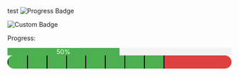 test
   ![Progress Badge](https://img.shields.io/badge/progress-50%25-brightgreen)
   
![Custom Badge](https://img.shields.io/badge/progress-50%25-brightgreen?style=for-the-badge)

<p>Progress:</p>
<div style="width: 100%; background-color: #f3f3f3;">
  <div style="width: 50%; background-color: #4caf50; text-align: center; color: white;">50%</div>
</div>


<div style="width: 100%; background-color: #de4040; height: 30px; border-radius: 15px; overflow: hidden; position: relative;">
    <div style="width: 70%; height: 100%; background-color: #4caf50; display: flex; justify-content: space-between;">
        <div style="height: 100%; width: 2px; background-color: rgb(20, 20, 20);"></div>
        <div style="height: 100%; width: 2px; background-color: black;"></div>
        <div style="height: 100%; width: 2px; background-color: black;"></div>
        <div style="height: 100%; width: 2px; background-color: black;"></div>
        <div style="height: 100%; width: 2px; background-color: black;"></div>
        <div style="height: 100%; width: 2px; background-color: black;"></div>
        <div style="height: 100%; width: 2px; background-color: black;"></div>
        <div style="height: 100%; width: 2px; background-color: black;"></div>
        <div style="height: 100%; width: 2px; background-color: black;"></div>
    </div>
</div>
<!DOCTYPE html>
<html lang="en">
<head>
    <meta charset="UTF-8">
    <meta name="viewport" content="width=device-width, initial-scale=1.0">
    <style>
        :root {
            --progress-width: 70%; /* Процент заполненности */
            --bar-height: 30px; /* Высота бара */
            --bar-color: #4caf50; /* Цвет заполненной части */
            --bg-color: #e0e0e0; /* Цвет фона бара */
            --divider-width: 2px; /* Ширина разделителя */
            --divider-color: #fff; /* Цвет разделителя */
            --divisions: 10; /* Количество секций */
        }
        
        .progress-container {
            width: 100%;
            background-color: var(--bg-color);
            border-radius: var(--bar-height);
            overflow: hidden;
            position: relative;
            height: var(--bar-height);
        }

        .progress-bar {
            width: var(--progress-width);
            height: 100%;
            background-color: var(--bar-color);
            position: relative;
            display: flex;
        }

        .progress-divider {
            width: var(--divider-width);
            background-color: var(--divider-color);
            height: var(--bar-height);
            margin-left: calc((100% - var(--divisions) * var(--divider-width)) / var(--divisions));
        }
    </style>
</head>
<body>

<div class="progress-container">
    <div class="progress-bar">
        <!-- Генерация разделителей -->
        <template id="divider-template">
            <div class="progress-divider"></div>
        </template>
        <script>
            (function createDividers() {
                const divisions = parseInt(getComputedStyle(document.documentElement).getPropertyValue('--divisions').trim());
                const dividerTemplate = document.getElementById('divider-template');
                const progressBar = document.querySelector('.progress-bar');
                
                for (let i = 1; i < divisions; i++) {
                    const dividerClone = dividerTemplate.content.cloneNode(true);
                    progressBar.appendChild(dividerClone);
                }
            })();
        </script>
    </div>
</div>

</body>
</html>
